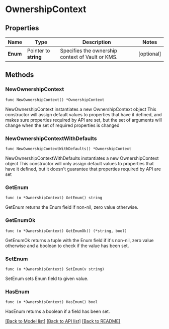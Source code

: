 # OwnershipContext

## Properties

Name | Type | Description | Notes
------------ | ------------- | ------------- | -------------
**Enum** | Pointer to **string** | Specifies the ownership context of Vault or KMS. | [optional] 

## Methods

### NewOwnershipContext

`func NewOwnershipContext() *OwnershipContext`

NewOwnershipContext instantiates a new OwnershipContext object
This constructor will assign default values to properties that have it defined,
and makes sure properties required by API are set, but the set of arguments
will change when the set of required properties is changed

### NewOwnershipContextWithDefaults

`func NewOwnershipContextWithDefaults() *OwnershipContext`

NewOwnershipContextWithDefaults instantiates a new OwnershipContext object
This constructor will only assign default values to properties that have it defined,
but it doesn't guarantee that properties required by API are set

### GetEnum

`func (o *OwnershipContext) GetEnum() string`

GetEnum returns the Enum field if non-nil, zero value otherwise.

### GetEnumOk

`func (o *OwnershipContext) GetEnumOk() (*string, bool)`

GetEnumOk returns a tuple with the Enum field if it's non-nil, zero value otherwise
and a boolean to check if the value has been set.

### SetEnum

`func (o *OwnershipContext) SetEnum(v string)`

SetEnum sets Enum field to given value.

### HasEnum

`func (o *OwnershipContext) HasEnum() bool`

HasEnum returns a boolean if a field has been set.


[[Back to Model list]](../README.md#documentation-for-models) [[Back to API list]](../README.md#documentation-for-api-endpoints) [[Back to README]](../README.md)


